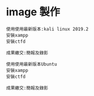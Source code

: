 # image 製作
```
使用使用最新版本:kali linux 2019.2
安裝xampp
安裝ctfd

成果繳交:簡報及錄影
```
```
使用使用最新版本Ubuntu 
安裝xampp
安裝ctfd

成果繳交:簡報及錄影
```
